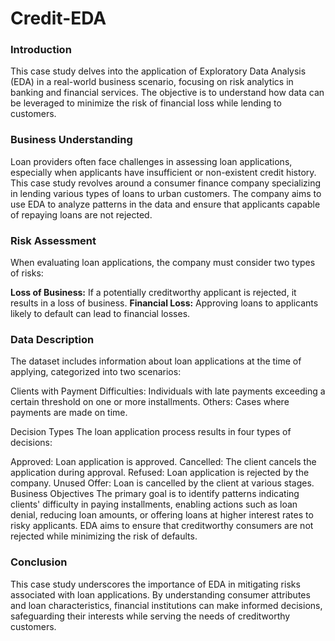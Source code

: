 # Credit-EDA

### Introduction
This case study delves into the application of Exploratory Data Analysis (EDA) in a real-world business scenario, focusing on risk analytics in banking and financial services. The objective is to understand how data can be leveraged to minimize the risk of financial loss while lending to customers.

### Business Understanding
Loan providers often face challenges in assessing loan applications, especially when applicants have insufficient or non-existent credit history. This case study revolves around a consumer finance company specializing in lending various types of loans to urban customers. The company aims to use EDA to analyze patterns in the data and ensure that applicants capable of repaying loans are not rejected.

### Risk Assessment
When evaluating loan applications, the company must consider two types of risks:

<b>Loss of Business:</b> If a potentially creditworthy applicant is rejected, it results in a loss of business.
<b>Financial Loss:</b> Approving loans to applicants likely to default can lead to financial losses.
### Data Description
The dataset includes information about loan applications at the time of applying, categorized into two scenarios:

Clients with Payment Difficulties: Individuals with late payments exceeding a certain threshold on one or more installments.
Others: Cases where payments are made on time.

Decision Types
The loan application process results in four types of decisions:

Approved: Loan application is approved.
Cancelled: The client cancels the application during approval.
Refused: Loan application is rejected by the company.
Unused Offer: Loan is cancelled by the client at various stages.
Business Objectives
The primary goal is to identify patterns indicating clients' difficulty in paying installments, enabling actions such as loan denial, reducing loan amounts, or offering loans at higher interest rates to risky applicants. EDA aims to ensure that creditworthy consumers are not rejected while minimizing the risk of defaults.

### Conclusion
This case study underscores the importance of EDA in mitigating risks associated with loan applications. By understanding consumer attributes and loan characteristics, financial institutions can make informed decisions, safeguarding their interests while serving the needs of creditworthy customers.
